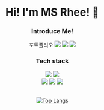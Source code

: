 <h1 align='center'>Hi! I'm MS Rhee! 👋</h1>

<h3 align='center'>Introduce Me! </h3>
<div align='center'>
<span>포트폴리오</span>
<a href="https://www.linkedin.com/in/ms-rhee/" target="_blank"><img src="https://img.shields.io/badge/LinkedIn-0A66C2?style=flat-square&logo=LinkedIn&logoColor=white"/></a>
<a href="https://blog.naver.com/seomay22" target="_blank"><img src="https://img.shields.io/badge/Blog-03C75A?style=flat-square&logo=Naver&logoColor=white"/></a>
<a href="mailto:apdltpdl22@gmail.com" target="_blank"><img src="https://img.shields.io/badge/Gmail-EA4335?style=flat-square&logo=Gmail&logoColor=white"/></a>
</div>

<div align='center'>
<h3>Tech stack</h3>
<img src="https://img.shields.io/badge/Python-3776AB?style=flat-square&logo=Python&logoColor=white"/>
<img src="https://img.shields.io/badge/JavaScript-F7DF1E?style=flat-square&logo=JavaScript&logoColor=black"/><br/>
<img src="https://img.shields.io/badge/React-61DAFB?style=flat-square&logo=React&logoColor=white"/>
<img src="https://img.shields.io/badge/Vue js-4FC08D?style=flat-square&logo=Vue.js&logoColor=white"/>
<img src="https://img.shields.io/badge/Django-092E20?style=flat-square&logo=Django&logoColor=white"/>
 
 <br/>
 <br/>
 
[![Top Langs](https://github-readme-stats.vercel.app/api/top-langs/?username=apdltpdl22&layout=compact)](https://github.com/anuraghazra/github-readme-stats)

